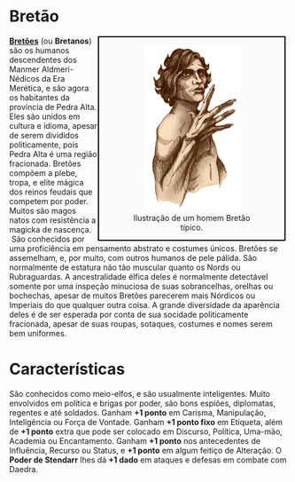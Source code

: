 # Bretão

<div style="float: right; margin-right: 1%; background: #fbfbfc; border: 2px black solid;">
	<figure>
		<center><img src="/uploads/racas/breton.png"
			height="300"
			alt="Bretão">
		<figcaption style="margin-left: 2%; margin-right: 2%;">Ilustração de um homem Bretão típico.</figcaption></center>
	</figure>
</div>

**[Bretões](https://pt.uesp.net/wiki/Lore:Bret%C3%A3o)** (ou **Bretanos**) são os humanos descendentes dos Manmer Aldmeri-Nédicos da Era Merética, e são agora os habitantes da província de Pedra Alta. Eles são unidos em cultura e idioma, apesar de serem divididos politicamente, pois Pedra Alta é uma região fracionada. Bretões compõem a plebe, tropa, e elite mágica dos reinos feudais que competem por poder. Muitos são magos natos com resistência a magicka de nascença.  São conhecidos por uma proficiência em pensamento abstrato e costumes únicos. Bretões se assemelham, e, por muito, com outros humanos de pele pálida. São normalmente de estatura não tão muscular quanto os Nords ou Rubraguardas. A ancestralidade élfica deles é normalmente detectável somente por uma inspeção minuciosa de suas sobrancelhas, orelhas ou bochechas, apesar de muitos Bretões parecerem mais Nórdicos ou Imperiais do que qualquer outra coisa. A grande diversidade da aparência deles é de ser esperada por conta de sua socidade politicamente fracionada, apesar de suas roupas, sotaques, costumes e nomes serem bem uniformes.

# Características
São conhecidos como meio-elfos, e são usualmente inteligentes. Muito envolvidos em política e brigas por poder, são bons espiões, diplomatas, regentes e até soldados. Ganham **+1 ponto** em Carisma, Manipulação, Inteligência ou Força de Vontade. Ganham **+1 ponto fixo** em Etiqueta, além de **+1 ponto** extra que pode ser colocado em Discurso, Política, Uma-mão, Academia ou Encantamento. Ganham **+1 ponto** nos antecedentes de Influência, Recurso ou Status, e **+1 ponto** em algum feitiço de Alteração. O **Poder de Stendarr** lhes dá **+1 dado** em ataques e defesas em combate com Daedra.

